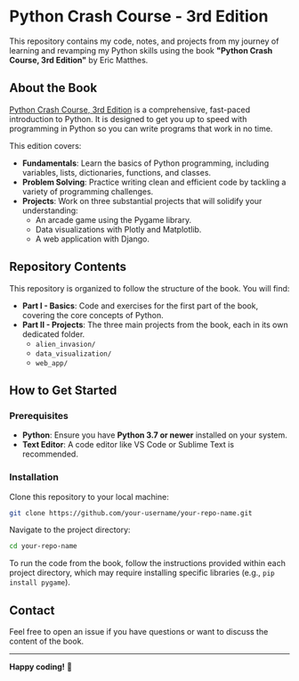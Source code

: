 # Python Crash Course - 3rd Edition

This repository contains my code, notes, and projects from my journey of learning and revamping my Python skills using the book **"Python Crash Course, 3rd Edition"** by Eric Matthes.

## About the Book

[Python Crash Course, 3rd Edition](https://nostarch.com/python-crash-course-3rd-edition) is a comprehensive, fast-paced introduction to Python. It is designed to get you up to speed with programming in Python so you can write programs that work in no time.

This edition covers:

  * **Fundamentals**: Learn the basics of Python programming, including variables, lists, dictionaries, functions, and classes.
  * **Problem Solving**: Practice writing clean and efficient code by tackling a variety of programming challenges.
  * **Projects**: Work on three substantial projects that will solidify your understanding:
      * An arcade game using the Pygame library.
      * Data visualizations with Plotly and Matplotlib.
      * A web application with Django.

## Repository Contents

This repository is organized to follow the structure of the book. You will find:

  * **Part I - Basics**: Code and exercises for the first part of the book, covering the core concepts of Python.
  * **Part II - Projects**: The three main projects from the book, each in its own dedicated folder.
      * `alien_invasion/`
      * `data_visualization/`
      * `web_app/`

## How to Get Started

### Prerequisites

  * **Python**: Ensure you have **Python 3.7 or newer** installed on your system.
  * **Text Editor**: A code editor like VS Code or Sublime Text is recommended.

### Installation

Clone this repository to your local machine:

```bash
git clone https://github.com/your-username/your-repo-name.git
```

Navigate to the project directory:

```bash
cd your-repo-name
```

To run the code from the book, follow the instructions provided within each project directory, which may require installing specific libraries (e.g., `pip install pygame`).

## Contact

Feel free to open an issue if you have questions or want to discuss the content of the book.

-----

**Happy coding\!** 🐍
